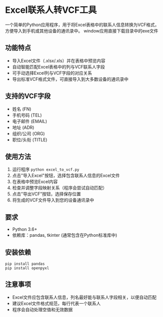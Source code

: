 # Excel联系人转VCF工具

一个简单的Python应用程序，用于将Excel表格中的联系人信息转换为VCF格式，方便导入到手机或其他设备的通讯录中。
window应用直接下载目录中的exe文件
## 功能特点

- 导入Excel文件（.xlsx/.xls）并在表格中预览内容
- 自动智能匹配Excel表格中的列与VCF联系人字段
- 可手动选择Excel列与VCF字段的对应关系
- 导出标准VCF格式文件，可直接导入到大多数设备的通讯录中

## 支持的VCF字段

- 姓名 (FN)
- 手机号码 (TEL)
- 电子邮件 (EMAIL)
- 地址 (ADR)
- 组织/公司 (ORG)
- 职位/头衔 (TITLE)

## 使用方法

1. 运行程序 `python excel_to_vcf.py`
2. 点击"导入Excel"按钮，选择包含联系人信息的Excel文件
3. 在表格中预览Excel内容
4. 检查并调整字段映射关系（程序会尝试自动匹配）
5. 点击"导出VCF"按钮，选择保存位置
6. 将生成的VCF文件导入到您的设备通讯录中

## 要求

- Python 3.6+
- 依赖库：pandas, tkinter (通常包含在Python标准库中)

## 安装依赖

```
pip install pandas
pip install openpyxl
```

## 注意事项

- Excel文件应包含联系人信息，列名最好能与联系人字段相关，以便自动匹配
- 建议Excel文件格式规范，每行代表一个联系人
- 程序会自动处理空值和无效数据 
